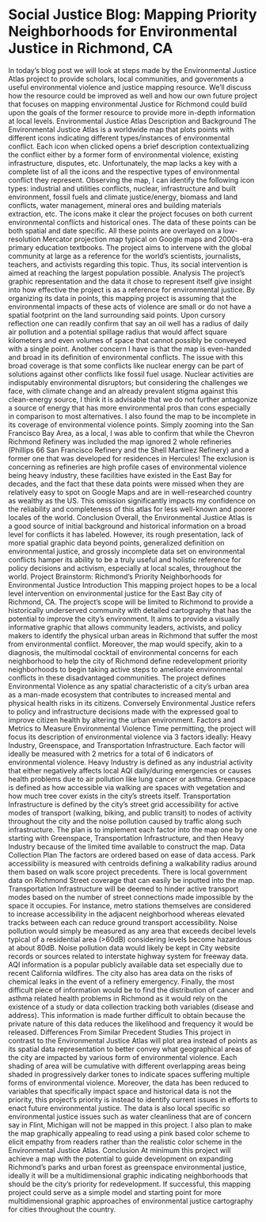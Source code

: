 # Social Justice Blog: Mapping Priority Neighborhoods for Environmental Justice in Richmond, CA
In today’s blog post we will look at steps made by the Environmental Justice Atlas project to provide scholars, local communities, and governments a useful environmental violence and justice mapping resource. We’ll discuss how the resource could be improved as well and how our own future project that focuses on mapping environmental Justice for Richmond could build upon the goals of the former resource to provide more in-depth information at local levels.
Environmental Justice Atlas
	Description and Background
The Environmental Justice Atlas is a worldwide map that plots points with different icons indicating different types/instances of environmental conflict. Each icon when clicked opens a brief description contextualizing the conflict either by a former form of environmental violence, existing infrastructure, disputes, etc. Unfortunately, the map lacks a key with a complete list of all the icons and the respective types of environmental conflict they represent. Observing the map, I can identify the following icon types: industrial and utilities conflicts, nuclear, infrastructure and built environment, fossil fuels and climate justice/energy, biomass and land conflicts, water management, mineral ores and building materials extraction, etc. The icons make it clear the project focuses on both current environmental conflicts and historical ones. The data of these points can be both spatial and date specific. All these points are overlayed on a low-resolution Mercator projection map typical on Google maps and 2000s-era primary education textbooks. The project aims to intervene with the global community at large as a reference for the world’s scientists, journalists, teachers, and activists regarding this topic. Thus, its social intervention is aimed at reaching the largest population possible.
	Analysis
The project’s graphic representation and the data it chose to represent itself give insight into how effective the project is as a reference for environmental justice. By organizing its data in points, this mapping project is assuming that the environmental impacts of these acts of violence are small or do not have a spatial footprint on the land surrounding said points. Upon cursory reflection one can readily confirm that say an oil well has a radius of daily air pollution and a potential spillage radius that would affect square kilometers and even volumes of space that cannot possibly be conveyed with a single point. Another concern I have is that the map is even-handed and broad in its definition of environmental conflicts. The issue with this broad coverage is that some conflicts like nuclear energy can be part of solutions against other conflicts like fossil fuel usage. Nuclear activities are indisputably environmental disruptors; but considering the challenges we face, with climate change and an already prevalent stigma against this clean-energy source, I think it is advisable that we do not further antagonize a source of energy that has more environmental pros than cons especially in comparison to most alternatives. 
I also found the map to be incomplete in its coverage of environmental violence points. Simply zooming into the San Francisco Bay Area, as a local, I was able to confirm that while the Chevron Richmond Refinery was included the map ignored 2 whole refineries (Phillips 66 San Francisco Refinery and the Shell Martinez Refinery) and a former one that was developed for residences in Hercules! The exclusion is concerning as refineries are high profile cases of environmental violence being heavy industry, these facilities have existed in the East Bay for decades, and the fact that these data points were missed when they are relatively easy to spot on Google Maps and are in well-researched country as wealthy as the US. This omission significantly impacts my confidence on the reliability and completeness of this atlas for less well-known and poorer locales of the world. 
	Conclusion 
Overall, the Environmental Justice Atlas is a good source of initial background and historical information on a broad level for conflicts it has labeled. However, its rough presentation, lack of more spatial graphic data beyond points, generalized definition on environmental justice, and grossly incomplete data set on environmental conflicts hamper its ability to be a truly useful and holistic reference for policy decisions and activism, especially at local scales, throughout the world.
Project Brainstorm: Richmond’s Priority Neighborhoods for Environmental Justice
Introduction
This mapping project hopes to be a local level intervention on environmental justice for the East Bay city of Richmond, CA. The project’s scope will be limited to Richmond to provide a historically underserved community with detailed cartography that has the potential to improve the city’s environment. It aims to provide a visually informative graphic that allows community leaders, activists, and policy makers to identify the physical urban areas in Richmond that suffer the most from environmental conflict. Moreover, the map would specify, akin to a diagnosis, the multimodal cocktail of environmental concerns for each neighborhood to help the city of Richmond define redevelopment priority neighborhoods to begin taking active steps to ameliorate environmental conflicts in these disadvantaged communities. The project defines Environmental Violence as any spatial characteristic of a city’s urban area as a man-made ecosystem that contributes to increased mental and physical health risks in its citizens. Conversely Environmental Justice refers to policy and infrastructure decisions made with the expressed goal to improve citizen health by altering the urban environment. 
	Factors and Metrics to Measure Environmental Violence
Time permitting, the project will focus its description of environmental violence via 3 factors ideally: Heavy Industry, Greenspace, and Transportation Infrastructure. Each factor will ideally be measured with 2 metrics for a total of 6 indicators of environmental violence. Heavy Industry is defined as any industrial activity that either negatively affects local AQI daily/during emergencies or causes health problems due to air pollution like lung cancer or asthma. Greenspace is defined as how accessible via walking are spaces with vegetation and how much tree cover exists in the city’s streets itself. Transportation Infrastructure is defined by the city’s street grid accessibility for active modes of transport (walking, biking, and public transit) to nodes of activity throughout the city and the noise pollution caused by traffic along such infrastructure. The plan is to implement each factor into the map one by one starting with Greenspace, Transportation Infrastructure, and then Heavy Industry because of the limited time available to construct the map.
Data Collection Plan
The factors are ordered based on ease of data access. Park accessibility is measured with centroids defining a walkability radius around them based on walk score project precedents. There is local government data on Richmond Street coverage that can easily be inputted into the map. Transportation Infrastructure will be deemed to hinder active transport modes based on the number of street connections made impossible by the space it occupies. For instance, metro stations themselves are considered to increase accessibility in the adjacent neighborhood whereas elevated tracks between each can reduce ground transport accessibility. Noise pollution would simply be measured as any area that exceeds decibel levels typical of a residential area (>60dB) considering levels become hazardous at about 80dB. Noise pollution data would likely be kept in City website records or sources related to interstate highway system for freeway data. AQI information is a popular publicly available data set especially due to recent California wildfires. The city also has area data on the risks of chemical leaks in the event of a refinery emergency. Finally, the most difficult piece of information would be to find the distribution of cancer and asthma related health problems in Richmond as it would rely on the existence of a study or data collection tracking both variables (disease and address). This information is made further difficult to obtain because the private nature of this data reduces the likelihood and frequency it would be released.
	Differences From Similar Precedent Studies
This project in contrast to the Environmental Justice Atlas will plot area instead of points as its spatial data representation to better convey what geographical areas of the city are impacted by various form of environmental violence. Each shading of area will be cumulative with different overlapping areas being shaded in progressively darker tones to indicate spaces suffering multiple forms of environmental violence. Moreover, the data has been reduced to variables that specifically impact space and historical data is not the priority, this project’s priority is instead to identify current issues in efforts to enact future environmental justice. The data is also local specific so environmental justice issues such as water cleanliness that are of concern say in Flint, Michigan will not be mapped in this project. I also plan to make the map graphically appealing to read using a pink based color scheme to elicit empathy from readers rather than the realistic color scheme in the Environmental Justice Atlas.
	Conclusion
At minimum this project will achieve a map with the potential to guide development on expanding Richmond’s parks and urban forest as greenspace environmental justice, ideally it will be a multidimensional graphic indicating neighborhoods that should be the city’s priority for redevelopment. If successful, this mapping project could serve as a simple model and starting point for more multidimensional graphic approaches of environmental justice cartography for cities throughout the country. 
